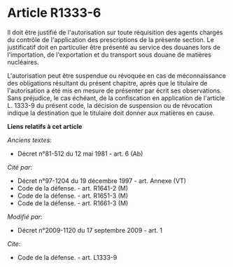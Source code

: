 # Article R1333-6

Il doit être justifié de l'autorisation sur toute réquisition des agents chargés du contrôle de l'application des
prescriptions de la présente section. Le justificatif doit en particulier être présenté au service des douanes lors de
l'importation, de l'exportation et du transport sous douane de matières nucléaires.

L'autorisation peut être suspendue ou révoquée en cas de méconnaissance des obligations résultant du présent chapitre, après
que le titulaire de l'autorisation a été mis en mesure de présenter par écrit ses observations. Sans préjudice, le cas
échéant, de la confiscation en application de l'article L. 1333-9 du présent code, la décision de suspension ou de révocation
indique la destination que le titulaire doit donner aux matières en cause.

**Liens relatifs à cet article**

_Anciens textes_:

  - Décret n°81-512 du 12 mai 1981 - art. 6 (Ab)

_Cité par_:

  - Décret n°97-1204 du 19 décembre 1997 - art. Annexe (VT)
  - Code de la défense. - art. R1641-2 (M)
  - Code de la défense. - art. R1651-3 (M)
  - Code de la défense. - art. R1661-3 (M)

_Modifié par_:

  - Décret n°2009-1120 du 17 septembre 2009 - art. 1

_Cite_:

  - Code de la défense. - art. L1333-9
